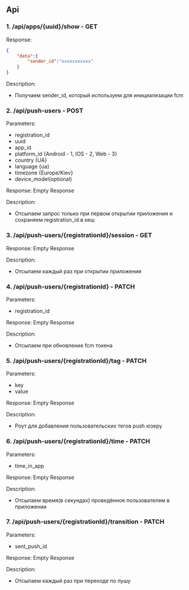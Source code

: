 ## Api

### 1. /api/apps/{uuid}/show - GET
Response:
```json
{
    "data":{
        "sender_id":"xxxxxxxxxxx"
    }
}
```

Description:
* Получаем sender_id, который используем для инициализации fcm

### 2. /api/push-users - POST

Parameters:
- registration_id
- uuid
- app_id
- platform_id {Android - 1, IOS - 2, Web - 3}
- country {UA}
- language {ua}
- timezone {Europe/Kiev}
- device_model(optional)

Response: Empty Response

Description:
* Отсылаем запрос только при первом открытии приложения и сохраняем
  registration_id в кеш

### 3. /api/push-users/{registrationId}/session - GET
Response: Empty Response

Description:
* Отсылаем каждый раз при открытии приложения


### 4. /api/push-users/{registrationId} - PATCH
Parameters:
- registration_id

Response: Empty Response

Description:
* Отсылаем при обновление fcm токена

### 5. /api/push-users/{registrationId}/tag - PATCH
Parameters:
- key
- value

Response: Empty Response 

Description:
* Роут для добавления пользовательских тегов push юзеру

### 6. /api/push-users/{registrationId}/time - PATCH
Parameters:
- time_in_app

Response: Empty Response

Description:
* Отсылаем время(в секундах) проведённое пользователем в приложении

### 7. /api/push-users/{registrationId}/transition - PATCH
Parameters:
- sent_push_id

Response: Empty Response

Description:
* Отсылаем каждый раз при переходе по пушу
